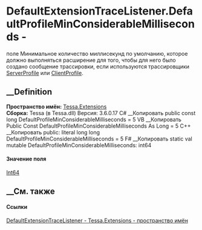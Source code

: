 # DefaultExtensionTraceListener.DefaultProfileMinConsiderableMilliseconds -
поле
Минимальное количество миллисекунд по умолчанию, которое должно выполняться
расширение для того, чтобы для него было создано сообщение трассировки, если
используются трассировщики
[ServerProfile](T_Tessa_Extensions_ExtensionTraceListenerType.htm) или
[ClientProfile](T_Tessa_Extensions_ExtensionTraceListenerType.htm).
## __Definition
 **Пространство имён:** [Tessa.Extensions](N_Tessa_Extensions.htm)  
 **Сборка:** Tessa (в Tessa.dll) Версия: 3.6.0.17
C# __Копировать
     public const long DefaultProfileMinConsiderableMilliseconds = 5
VB __Копировать
     Public Const DefaultProfileMinConsiderableMilliseconds As Long = 5
C++ __Копировать
     public:
    literal long long DefaultProfileMinConsiderableMilliseconds = 5
F# __Копировать
     static val mutable DefaultProfileMinConsiderableMilliseconds: int64
#### Значение поля
[Int64](https://learn.microsoft.com/dotnet/api/system.int64)
##  __См. также
#### Ссылки
[DefaultExtensionTraceListener -
](T_Tessa_Extensions_DefaultExtensionTraceListener.htm)
[Tessa.Extensions - пространство имён](N_Tessa_Extensions.htm)
